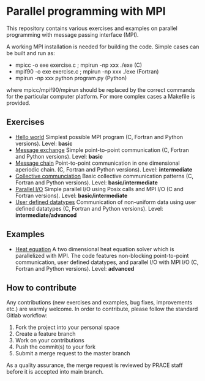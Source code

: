 # Parallel programming with MPI

This repository contains various exercises and examples on parallel programming with message passing interface (MPI).

A working MPI installation is needed for building the code. Simple cases can
be built and run as:

 - mpicc -o exe exercise.c ; mpirun -np xxx ./exe (C)
 - mpif90 -o exe exercise.c ; mpirun -np xxx ./exe (Fortran)
 - mpirun -np xxx python program.py (Python)

where mpicc/mpif90/mpirun should be replaced by the correct commands for
the particular computer platform. For more complex cases a Makefile is
provided.

## Exercises

 - [Hello world](hello-world) Simplest possible MPI program (C, Fortran and 
   Python versions). Level: **basic**
 - [Message exchange](message-exchange) Simple point-to-point communication 
   (C, Fortran and Python versions). Level: **basic**
 - [Message chain](message-chain) Point-to-point communication in one
   dimensional aperiodic chain. (C, Fortran and Python versions). 
   Level: **intermediate**
 - [Collective communciation](collectives) Basic collective communication
   patterns (C, Fortran and Python versions). Level: **basic/intermediate**
 - [Parallel I/O](parallel-io) Simple parallel I/O using Posix calls and 
   MPI I/O (C and Fortran versions). Level: **basic/intermediate**
 - [User defined datatypes](datatypes) Communication of non-uniform data using
   user defined datatypes (C, Fortran and Python versions). 
   Level: **intermediate/advanced**

## Examples
 - [Heat equation](heat-equation) A two dimensional heat equation solver which
 is parallelized with MPI. The code features non-blocking point-to-point
 communication, user defined datatypes, and parallel I/O with MPI I/O
 (C, Fortran and Python versions). Level: **advanced** 

## How to contribute

Any contributions (new exercises and examples, bug fixes, improvements etc.) are
warmly welcome. In order to contribute, please follow the standard
Gitlab workflow:

1. Fork the project into your personal space
2. Create a feature branch
3. Work on your contributions
4. Push the commit(s) to your fork
5. Submit a merge request to the master branch

As a quality assurance, the merge request is reviewed by PRACE staff before it is accepted into main branch.
